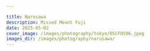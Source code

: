 ```yaml
---

title: Narusawa
description: Missed Mount Fuji
date: 2025-05-02
cover_image: /images/photography/tokyo/DSCF0506.jpeg
images_dir: /images/photography/narusawa/
---
```

